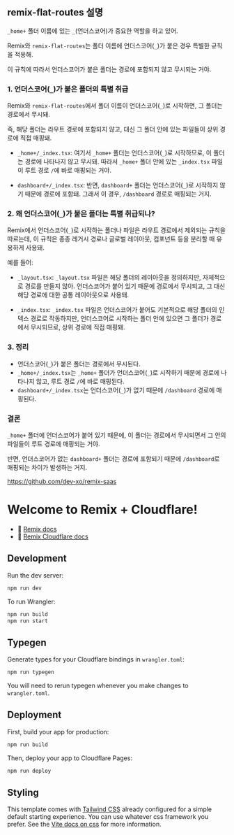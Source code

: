 ## remix-flat-routes 설명

`_home+` 폴더 이름에 있는 `_`(언더스코어)가 중요한 역할을 하고 있어.

Remix와 `remix-flat-routes`는 폴더 이름에 언더스코어(`_`)가 붙은 경우 특별한 규칙을 적용해.

이 규칙에 따라서 언더스코어가 붙은 폴더는 경로에 포함되지 않고 무시되는 거야.

### 1. 언더스코어(`_`)가 붙은 폴더의 특별 취급

Remix와 `remix-flat-routes`에서 폴더 이름이 언더스코어(`_`)로 시작하면, 그 폴더는 경로에서 무시돼.

즉, 해당 폴더는 라우트 경로에 포함되지 않고, 대신 그 폴더 안에 있는 파일들이 상위 경로에 직접 매핑돼.

- `_home+/_index.tsx`: 여기서 `_home+` 폴더는 언더스코어(`_`)로 시작하므로, 이 폴더는 경로에 나타나지 않고 무시돼. 따라서 `_home+` 폴더 안에 있는 `_index.tsx` 파일이 루트 경로 `/`에 바로 매핑되는 거야.

- `dashboard+/_index.tsx`: 반면, `dashboard+` 폴더는 언더스코어(`_`)로 시작하지 않기 때문에 경로에 포함돼. 그래서 이 경우, `/dashboard` 경로로 매핑되는 거지.

### 2. 왜 언더스코어(`_`)가 붙은 폴더는 특별 취급되나?

Remix에서 언더스코어(`_`)로 시작하는 폴더나 파일은 라우트 경로에서 제외되는 규칙을 따르는데, 이 규칙은 종종 레거시 경로나 글로벌 레이아웃, 컴포넌트 등을 분리할 때 유용하게 사용돼.

예를 들어:

- `_layout.tsx`: `_layout.tsx` 파일은 해당 폴더의 레이아웃을 정의하지만, 자체적으로 경로를 만들지 않아. 언더스코어가 붙어 있기 때문에 경로에서 무시되고, 그 대신 해당 경로에 대한 공통 레이아웃으로 사용돼.

- `_index.tsx`: `_index.tsx` 파일은 언더스코어가 붙어도 기본적으로 해당 폴더의 인덱스 경로로 작동하지만, 언더스코어로 시작하는 폴더 안에 있으면 그 폴더가 경로에서 무시되므로, 상위 경로에 직접 매핑돼.

### 3. 정리

- 언더스코어(`_`)가 붙은 폴더는 경로에서 무시된다.
- `_home+/_index.tsx`는 `_home+` 폴더가 언더스코어(`_`)로 시작하기 때문에 경로에 나타나지 않고, 루트 경로 `/`에 바로 매핑된다.
- `dashboard+/_index.tsx`는 언더스코어(`_`)가 없기 때문에 `/dashboard` 경로에 매핑된다.

### 결론
`_home+` 폴더에 언더스코어가 붙어 있기 때문에, 이 폴더는 경로에서 무시되면서 그 안의 파일들이 루트 경로에 매핑되는 거야.

반면, 언더스코어가 없는 `dashboard+` 폴더는 경로에 포함되기 때문에 `/dashboard`로 매핑되는 차이가 발생하는 거지.




https://github.com/dev-xo/remix-saas

# Welcome to Remix + Cloudflare!

- 📖 [Remix docs](https://remix.run/docs)
- 📖 [Remix Cloudflare docs](https://remix.run/guides/vite#cloudflare)

## Development

Run the dev server:

```sh
npm run dev
```

To run Wrangler:

```sh
npm run build
npm run start
```

## Typegen

Generate types for your Cloudflare bindings in `wrangler.toml`:

```sh
npm run typegen
```

You will need to rerun typegen whenever you make changes to `wrangler.toml`.

## Deployment

First, build your app for production:

```sh
npm run build
```

Then, deploy your app to Cloudflare Pages:

```sh
npm run deploy
```

## Styling

This template comes with [Tailwind CSS](https://tailwindcss.com/) already configured for a simple default starting experience. You can use whatever css framework you prefer. See the [Vite docs on css](https://vitejs.dev/guide/features.html#css) for more information.

